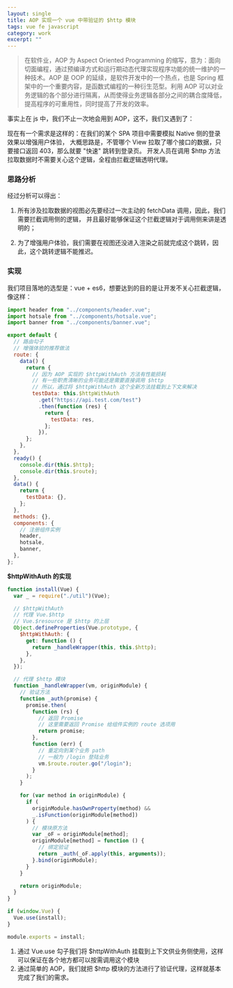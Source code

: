 ```yaml
---
layout: single
title: AOP 实现一个 vue 中带验证的 $http 模块
tags: vue fe javascript
category: work
excerpt: ""
---
```


> 在软件业，AOP 为 Aspect Oriented Programming 的缩写，意为：面向切面编程，通过预编译方式和运行期动态代理实现程序功能的统一维护的一种技术。AOP 是 OOP 的延续，是软件开发中的一个热点，也是 Spring 框架中的一个重要内容，是函数式编程的一种衍生范型。利用 AOP 可以对业务逻辑的各个部分进行隔离，从而使得业务逻辑各部分之间的耦合度降低，提高程序的可重用性，同时提高了开发的效率。

事实上在 js 中，我们不止一次地会用到 AOP，这不，我们又遇到了：

现在有一个需求是这样的：在我们的某个 SPA 项目中需要模拟 Native 侧的登录效果以增强用户体验，
大概思路是，不管哪个 View 拉取了哪个接口的数据，只要接口返回 403，那么就要 "快速" 跳转到登录页。
开发人员在调用 $http 方法拉取数据时不需要关心这个逻辑，全程由拦截逻辑透明代理。

### 思路分析

经过分析可以得出：

1. 所有涉及拉取数据的视图必先要经过一次主动的 fetchData 调用，因此，我们需要拦截调用侧的逻辑，
   并且最好能够保证这个拦截逻辑对于调用侧来讲是透明的；

2. 为了增强用户体验，我们需要在视图还没进入渲染之前就完成这个跳转，因此，这个跳转逻辑不能推迟。

<!-- more -->

### 实现

我们项目落地的选型是：vue + es6，想要达到的目的是让开发不关心拦截逻辑，
像这样：

```javascript
import header from "../components/header.vue";
import hotsale from "../components/hotsale.vue";
import banner from "../components/banner.vue";

export default {
  // 路由勾子
  // 增强体验的推荐做法
  route: {
    data() {
      return {
        // 因为 AOP 实现的 $httpWithAuth 方法有性能损耗
        // 有一些职责清晰的业务可能还是需要直接调用 $http
        // 所以，通过将 $httpWithAuth 这个全新方法挂载到上下文来解决
        testData: this.$httpWithAuth
          .get("https://api.test.com/test")
          .then(function (res) {
            return {
              testData: res,
            };
          }),
      };
    },
  },
  ready() {
    console.dir(this.$http);
    console.dir(this.$route);
  },
  data() {
    return {
      testData: {},
    };
  },
  methods: {},
  components: {
    // 注册组件实例
    header,
    hotsale,
    banner,
  },
};
```

**$httpWithAuth 的实现**

```javascript
function install(Vue) {
  var _ = require("./util")(Vue);

  // $httpWithAuth
  // 代理 Vue.$http
  // Vue.$resource 是 $http 的上层
  Object.defineProperties(Vue.prototype, {
    $httpWithAuth: {
      get: function () {
        return _handleWrapper(this, this.$http);
      },
    },
  });

  // 代理 $http 模块
  function _handleWrapper(vm, originModule) {
    // 验证方法
    function _auth(promise) {
      promise.then(
        function (rs) {
          // 返回 Promise
          // 这里需要返回 Promise 给组件实例的 route 选项用
          return promise;
        },
        function (err) {
          // 重定向到某个业务 path
          // 一般为 /login 登陆业务
          vm.$route.router.go("/login");
        }
      );
    }

    for (var method in originModule) {
      if (
        originModule.hasOwnProperty(method) &&
        _.isFunction(originModule[method])
      ) {
        // 模块原方法
        var _oF = originModule[method];
        originModule[method] = function () {
          // 绑定验证
          return _auth(_oF.apply(this, arguments));
        }.bind(originModule);
      }
    }

    return originModule;
  }
}

if (window.Vue) {
  Vue.use(install);
}

module.exports = install;
```

1. 通过 Vue.use 勾子我们将 $httpWithAuth 挂载到上下文供业务侧使用，这样可以保证在各个地方都可以按需调用这个模块
2. 通过简单的 AOP，我们就把 $http 模块的方法进行了验证代理，这样就基本完成了我们的需求。

